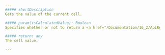 ```yaml
---
##### shortDescription
Gets the value of the current cell.

##### param(isCalculatedValue): Boolean
Specifies whether or not to return a <a href="/Documentation/16_2/ApiReference/Data_Layer/PivotGridDataSource/Configuration/fields/#calculateSummaryValue">post-processed</a> value. Pass <i>false</i> here to get the initial summary value.

##### return: any
The cell value.

---
```

